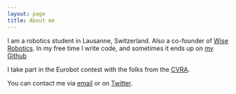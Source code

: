 ```yaml
---
layout: page
title: About me
---
```


I am a robotics student in Lausanne, Switzerland.
Also a co-founder of [Wise Robotics](http://wise-robotics.com).
In my free time I write code, and sometimes it ends up on [my Github](https://github.com/antoinealb/)

I take part in the Eurobot contest with the folks from the [CVRA](http://cvra.ch).


You can contact me via [email](mailto:antoine@antoinealb.net) or on [Twitter](https://twitter.com/antoinealb).
